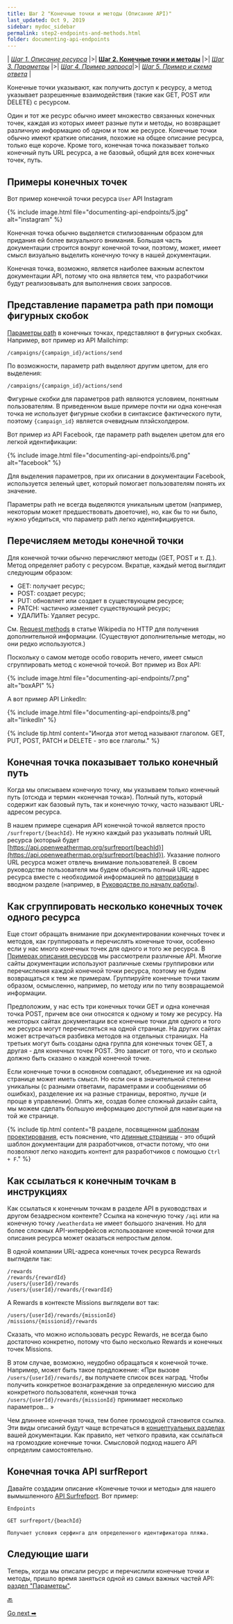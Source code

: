 ```yaml
---
title: Шаг 2 "Конечные точки и методы (Описание API)"
last_updated: Oct 9, 2019
sidebar: mydoc_sidebar
permalink: step2-endpoints-and-methods.html
folder: documenting-api-endpoints
---
```


| [*Шаг 1. Описание ресурса*](step1-resourse-description.html) |>| [**Шаг 2. Конечные точки и методы**](step2-endpoints-and-methods.html) |>| [*Шаг 3. Параметры*](step3-parameters.html) |>| [*Шаг 4. Пример запроса*](step4-request-example.html)|>| [*Шаг 5. Пример и схема ответа*](step5-response-example-and-schema.html) |

Конечные точки указывают, как получить доступ к ресурсу, а метод указывает разрешенные взаимодействия (такие как GET, POST или DELETE) с ресурсом.

Один и тот же ресурс обычно имеет множество связанных конечных точек, каждая из которых имеет разные пути и методы, но возвращает различную информацию об одном и том же ресурсе. Конечные точки обычно имеют краткие описания, похожие на общее описание ресурса, только еще короче. Кроме того, конечная точка показывает только конечный путь URL ресурса, а не базовый, общий для всех конечных точек, путь.

<a name="endpointsExamples"></a>
## Примеры конечных точек

Вот пример конечной точки ресурса `User` API Instagram


{% include image.html file="documenting-api-endpoints/5.jpg" alt="instagram" %}

Конечная точка обычно выделяется стилизованным образом для придания ей более визуального внимания. Большая часть документации строится вокруг конечной точки, поэтому, может, имеет смысл визуально выделить конечную точку в нашей документации.

Конечная точка, возможно, является наиболее важным аспектом документации API, потому что она является тем, что разработчики будут реализовывать для выполнения своих запросов.

<a name="brackets"></a>
## Представление параметра path при помощи фигурных скобок

[Параметры path](step3-parameters.html#pathParam) в конечных точках, представляют в фигурных скобках. Например, вот пример из API Mailchimp:

    /campaigns/{campaign_id}/actions/send

По возможности, параметр path выделяют другим цветом, для его выделения:

    /campaigns/{campaign_id}/actions/send


Фигурные скобки для параметров path являются условием, понятным пользователям. В приведенном выше примере почти ни одна конечная точка не использует фигурные скобки в синтаксисе фактического пути, поэтому `{campaign_id}` является очевидным плэйсхолдером.

Вот пример из API Facebook, где параметр path выделен цветом для его легкой идентификации:

{% include image.html file="documenting-api-endpoints/6.png" alt="facebook" %}

Для выделения параметров, при их описании в документации Facebook, используется зеленый цвет, который помогает пользователям понять их значение.

Параметры path не всегда выделяются уникальным цветом (например, некоторым может предшествовать двоеточие), но, как бы то ни было, нужно убедиться, что параметр path легко идентифицируется.

<a name="methodList"></a>
## Перечисляем методы конечной точки

Для конечной точки обычно перечисляют методы (GET, POST и т. Д.). Метод определяет работу с ресурсом. Вкратце, каждый метод выглядит следующим образом:

- GET: получает ресурс;
- POST: создает ресурс;
- PUT: обновляет или создает в существующем ресурсе;
- PATCH: частично изменяет существующий ресурс;
- УДАЛИТЬ: Удаляет ресурс.

См. [Request methods](https://en.wikipedia.org/wiki/Hypertext_Transfer_Protocol#Request_methods) в статье Wikipedia по HTTP для получения дополнительной информации. (Существуют дополнительные методы, но они редко используются.)

Поскольку о самом методе особо говорить нечего, имеет смысл сгруппировать метод с конечной точкой. Вот пример из Box API:

{% include image.html file="documenting-api-endpoints/7.png" alt="boxAPI" %}

А вот пример API LinkedIn:

{% include image.html file="documenting-api-endpoints/8.png" alt="linkedIn" %}

{% include tip.html content="Иногда этот метод называют глаголом. GET, PUT, POST, PATCH и DELETE - это все глаголы." %}

<a name="endPath"></a>
## Конечная точка показывает только конечный путь

Когда мы описываем конечную точку, мы указываем только конечный путь (отсюда и термин «конечная точка»). Полный путь, который содержит как базовый путь, так и конечную точку, часто называют URL-адресом ресурса.

В нашем примере сценария API конечной точкой является просто `/surfreport/{beachId}`. Не нужно каждый раз указывать полный URL ресурса (который будет [https://api.openweathermap.org/surfreport{beachId}](https://api.openweathermap.org/surfreport{beachId}).
Указание полного URL ресурса может отвлечь внимание пользователей. В своем руководстве пользователя мы будем объяснять полный URL-адрес ресурса вместе с необходимой информацией по [авторизации](authentication-and-authorization.html) в вводном разделе (например, в  [Руководстве по началу работы](getting-started.html)).

<a name="multiple"></a>
## Как сгруппировать несколько конечных точек одного ресурса

Еще стоит обращать внимание при документировании конечных точек и методов, как группировать и перечислять конечные точки, особенно если у нас много конечных точек для одного и того же ресурса. В [Примерах описания ресурсов](step1-resourse-description.html#examples) мы рассмотрели различные API. Многие сайты документации используют различные схемы группировки или перечисления каждой конечной точки ресурса, поэтому не будем возвращаться к тем же примерам. Группируйте конечные точки таким образом, осмысленно, например, по методу или по типу возвращаемой информации.

Предположим, у нас есть три конечных точки GET и одна конечная точка POST, причем все они относятся к одному и тому же ресурсу. На некоторых сайтах документации все конечные точки для одного и того же ресурса могут перечисляться на одной странице. На других сайтах может встречаться разбивка методов на отдельных страницах. На третьих могут быть созданы одна группа для конечных точек GET, а другая - для конечных точек POST. Это зависит от того, что и сколько должно быть сказано о каждой конечной точке.

Если конечные точки в основном совпадают, объединение их на одной странице может иметь смысл. Но если они в значительной степени уникальны (с разными ответами, параметрами и сообщениями об ошибках), разделение их на разные страницы, вероятно, лучше (и проще в управлении). Опять же, создав более сложный дизайн сайта, мы можем сделать большую информацию доступной для навигации на той же странице.

{% include tip.html content="В разделе, посвященном [шаблонам проектирования](Design-patterns.html), есть пояснение, что [длинные страницы](Design-patterns.html#fourth) - это общий шаблон документации для разработчиков, отчасти потому, что они позволяют легко находить контент для разработчиков с помощью `Ctrl + F`." %}

<a name="endpointRefer"></a>
## Как ссылаться к конечным точкам в инструкциях

Как ссылаться к конечным точкам в разделе API в руководствах и другом безадресном контенте? Ссылка на конечную точку `/aqi` или на конечную точку `/weatherdata` не имеет большого значения. Но для более сложных API-интерфейсов использование конечной точки для описания ресурса может оказаться непростым делом.

В одной компании URL-адреса конечных точек ресурса Rewards выглядели так:

```
/rewards
/rewards/{rewardId}
/users/{userId}/rewards
/users/{userId}/rewards/{rewardId}
```

А Rewards в контексте Missions выглядели вот так:

```
/users/{userId}/rewards/{missionId}
/missions/{missionid}/rewards
```

Сказать, что можно использовать ресурс Rewards, не всегда было достаточно конкретно, потому что было несколько Rewards и конечных точек Missions.

В этом случае, возможно, неудобно обращаться к конечной точке. Например, может быть такое предложение: «При вызове `/users/{userId}/rewards/`, вы получаете список всех наград. Чтобы получить конкретное вознаграждение за определенную миссию для конкретного пользователя, конечная точка `/users/{userId}/rewards/{missionId}` принимает несколько параметров… »

Чем длиннее конечная точка, тем более громоздкой становится ссылка. Эти виды описаний будут чаще встречаться в [концептуальных разделах](about-sixth-module.html) вашей документации. Как правило, нет четкого правила, как ссылаться на громоздкие конечные точки. Смысловой подход нашего API определим самостоятельно.

<a name="surfEndpoint"></a>
## Конечная точка API surfReport

Давайте создадим описание «Конечные точки и методы» для нашего вымышленного [API Surfrefport](new-endpoint.html). Вот пример:

    Endpoints

    GET surfreport/{beachId}

    Получает условия серфинга для определенного идентификатора пляжа.

<a name="nextSteps"></a>
## Следующие шаги

Теперь, когда мы описали ресурс и перечислили конечные точки и методы, пришло время заняться одной из самых важных частей API: [раздел "Параметры"](step3-parameters.html).

[🔙](step1-resourse-description.html)

[Go next ➡](step3-parameters.html)
